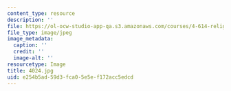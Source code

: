 ```yaml
---
content_type: resource
description: ''
file: https://ol-ocw-studio-app-qa.s3.amazonaws.com/courses/4-614-religious-architecture-and-islamic-cultures-fall-2002/e254b5ad59d3fca05e5ef172acc5edcd_4024.jpg
file_type: image/jpeg
image_metadata:
  caption: ''
  credit: ''
  image-alt: ''
resourcetype: Image
title: 4024.jpg
uid: e254b5ad-59d3-fca0-5e5e-f172acc5edcd
---
```

